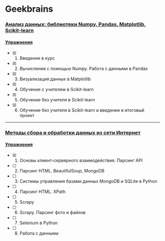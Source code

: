 # Geekbrains 

### [Анализ данных: библиотеки Numpy, Pandas, Matplotlib, Scikit-learn](https://geekbrains.ru/courses/476)
#### [Упражнения](https://github.com/Christinayar/Python_Libraries/tree/master/GU%20Python%20for%20Data%20Science%20)
- [x] 1. Введение в курс
- [x] 2. Вычисления с помощью Numpy. Работа с данными в Pandas
- [x] 3. Визуализация данных в Matplotlib
- [x] 4. Обучение с учителем в Scikit-learn
- [x] 5. Обучение без учителя в Scikit-learn
- [x] 6. Обучение без учителя в Scikit-learn и введение в итоговый проект

***
### [Методы сбора и обработки данных из сети Интернет](https://geekbrains.ru/courses/498) 
#### [Упражнения](https://github.com/Christinayar/Python_Libraries/tree/master/GU%20Data%20collection%20and%20processing%20methods)
- [x] 1. Основы клиент-серверного взаимодействия. Парсинг API
- [ ] 2. Парсинг HTML. BeautifulSoup, MongoDB
- [ ] 3. Системы управления базами данных MongoDB и SQLite в Python
- [ ] 4. Парсинг HTML. XPath
- [ ] 5. Scrapy
- [ ] 6. Scrapy. Парсинг фото и файлов
- [ ] 7. Selenium в Python
- [ ] 8. Работа с данными
